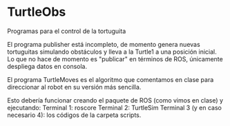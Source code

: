 # TurtleObs
Programas para el control de la tortuguita

El programa publisher está incompleto, de momento genera nuevas tortuguitas simulando obstáculos y lleva a la Turtle1 a una posición inicial. Lo que no hace de momento es "publicar" en términos de ROS, únicamente despliega datos en consola.

El programa TurtleMoves es el algoritmo que comentamos en clase para direccionar al robot en su versión más sencilla.

Esto debería funcionar creando el paquete de ROS (como vimos en clase) y ejecutando:
Terminal 1: roscore
Terminal 2: TurtleSim
Terminal 3 (y en caso necesario 4): los códigos de la carpeta scripts.
